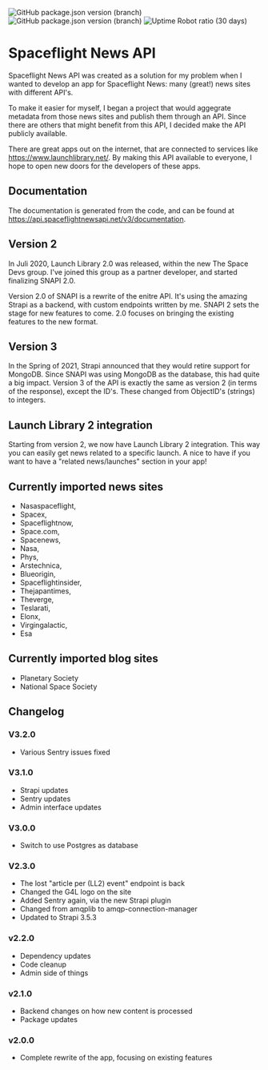 ![GitHub package.json version (branch)](https://img.shields.io/github/package-json/v/spaceflightnewsapi/spaceflightnewsapi/main)
![GitHub package.json version (branch)](https://img.shields.io/github/package-json/v/spaceflightnewsapi/spaceflightnewsapi/development)
![Uptime Robot ratio (30 days)](https://img.shields.io/uptimerobot/ratio/m788189195-db9c0253b0e83654cfd9d91f)

# Spaceflight News API

Spaceflight News API was created as a solution for my problem when I wanted to develop an app for Spaceflight News: many (great!) news sites with different API's.

To make it easier for myself, I began a project that would aggegrate metadata from those news sites and publish them through an API. Since there are others that might benefit from this API, I decided make the API publicly available.

There are great apps out on the internet, that are connected to services like <https://www.launchlibrary.net/>. By making this API available to everyone, I hope to open new doors for the developers of these apps.

## Documentation

The documentation is generated from the code, and can be found at <https://api.spaceflightnewsapi.net/v3/documentation>.

## Version 2

In Juli 2020, Launch Library 2.0 was released, within the new The Space Devs group. I've joined this group as a partner developer, and started finalizing SNAPI 2.0.

Version 2.0 of SNAPI is a rewrite of the enitre API. It's using the amazing Strapi as a backend, with custom endpoints written by me.
SNAPI 2 sets the stage for new features to come. 2.0 focuses on bringing the existing features to the new format.

## Version 3
In the Spring of 2021, Strapi announced that they would retire support for MongoDB. Since SNAPI was using MongoDB as the database, this had quite a big impact.
Version 3 of the API is exactly the same as version 2 (in terms of the response), except the ID's. These changed from ObjectID's (strings) to integers.

## Launch Library 2 integration

Starting from version 2, we now have Launch Library 2 integration. This way you can easily get news related to a specific launch.
A nice to have if you want to have a "related news/launches" section in your app!

## Currently imported news sites

- Nasaspaceflight,
- Spacex,
- Spaceflightnow,
- Space.com,
- Spacenews,
- Nasa,
- Phys,
- Arstechnica,
- Blueorigin,
- Spaceflightinsider,
- Thejapantimes,
- Theverge,
- Teslarati,
- Elonx,
- Virgingalactic,
- Esa

## Currently imported blog sites

- Planetary Society
- National Space Society

## Changelog
### V3.2.0
- Various Sentry issues fixed

### V3.1.0
- Strapi updates
- Sentry updates
- Admin interface updates

### V3.0.0
- Switch to use Postgres as database

### V2.3.0
- The lost "article per (LL2) event" endpoint is back
- Changed the G4L logo on the site
- Added Sentry again, via the new Strapi plugin
- Changed from amqplib to amqp-connection-manager
- Updated to Strapi 3.5.3

### v2.2.0
- Dependency updates
- Code cleanup
- Admin side of things

### v2.1.0
- Backend changes on how new content is processed
- Package updates

### v2.0.0
- Complete rewrite of the app, focusing on existing features
